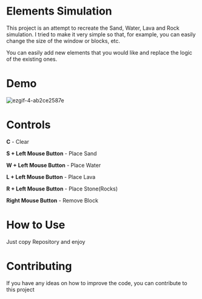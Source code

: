 # Elements Simulation
This project is an attempt to recreate the Sand, Water, Lava and Rock simulation. I tried to make it very simple so that, for example, you can easily change the size of the window or blocks, etc.

You can easily add new elements that you would like and replace the logic of the existing ones.

# Demo
![ezgif-4-ab2ce2587e](https://github.com/Maxsonin/Elements-Simulation/assets/104848166/bc8938b1-0cc3-49bc-b97b-2f1ab87c62e3)

# Controls
**C** - Clear

**S + Left Mouse Button** - Place Sand

**W + Left Mouse Button** - Place Water

**L + Left Mouse Button** - Place Lava

**R + Left Mouse Button** - Place Stone(Rocks)

**Right Mouse Button** - Remove Block

# How to Use
Just copy Repository and enjoy

# Contributing
If you have any ideas on how to improve the code, you can contribute to this project

